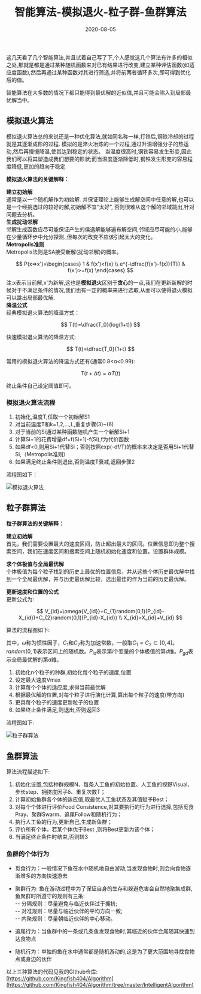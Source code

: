 ﻿---
layout: post        # page:单页面,不在归档索引;post:有前后页面,索引
title: 智能算法-模拟退火-粒子群-鱼群算法
date: 2020-08-05
categories: 
Author:  jinyu
tags:               
comments: true           # bool,是否可以评论
toc:                # bool,是否有目录
pinned: true
description: 几种典型的智能算法的笔记
---

这几天看了几个智能算法,并且试着自己写了下,个人感觉这几个算法有许多的相似之处,那就是都是通过某种随机函数来对已有结果进行改变,建立某种评估函数(如适应度函数),然后再通过某种函数对其进行筛选,并将前两者循环多次,即可得到优化后的值。

<!-- more -->

智能算法在大多数的情况下都只能得到最优解的近似值,并且可能会陷入到局部最优解当中。

## 模拟退火算法

模拟退火算法总的来说还是一种优化算法,就如同名称一样,打铁后,钢铁冷却的过程就是其逐渐成形的过程. 模拟的是淬火冶炼的一个过程,通过升温增强分子的热运动,然后再慢慢降温,使其达到稳定的状态。 
当温度很高时,钢铁容易发生形变,因此我们可以将其塑造成我们想要的形状;而当温度逐渐降低时,钢铁发生形变的容易程度降低,更加的趋向于稳定.  

**模拟退火算法的关键解释：**  

**建立初始解**    
通常是以一个随机解作为初始解. 并保证理论上能够生成解空间中任意的解,也可以是一个经挑选过的较好的解,初始解不宜“太好”, 否则很难从这个解的邻域跳出,针对问题去分析。  
**生成扰动邻解**    
邻解生成函数应尽可能保证产生的侯选解能够遍布解空间,邻域应尽可能的小,能够在少量循环步中允分探测.,但每次的改变不应该引起太大的变化。  
**Metropolis准则**    
Metropolis法则是SA接受新解(扰动邻解)的概率。  

$$
    P(x=>x')=\begin{cases}
        1 & f(x')<f(x)  \\
        e^{-\dfrac{f(x')-f(x)}{T}} & f(x')>=f(x)
    \end{cases}
$$  

注:x表示当前解,x'为新解,这也是**模拟退火**区别于**贪心**的一点,我们在更新新解的时候对于不满足条件的情况,我们也有一定的概率来进行选取,从而可以使得退火模拟可以跳出局部最优解.  
**降温公式**  
经典模拟退火算法的降温方式：  

$$  
T(t)=\dfrac{T_0}{log(1+t)}
$$

快速模拟退火算法的降温方式:  

$$  
T(t)=\dfrac{T_0}{1+t}
$$

常用的模拟退火算法的降温方式还有(通常0.8<α<0.99):  

$$
T(t+\Delta{t})=\alpha{T(t)}
$$

终止条件自己设定阈值即可。

### 模拟退火算法流程
1. 初始化,温度T,任取一个初始解S1    
2. 对当前温度T和k=1,2,…,L,重复步骤(3)~(6)    
3. 对于当前的Si通过某种函数随机产生一个新解Si+1    
4. 计算Si+1的花费增量df=f(Si+1)-f(Si),f为代价函数    
5. 如果df<0,则用Si+1代替Si；否则按照exp(-df/T)的概率来决定是否用Si+1代替Si,（Metropolis准则）    
6. 如果满足终止条件则退出,否则温度T衰减,返回步骤2    

流程图如下：

![模拟退火算法](https://i.loli.net/2020/08/05/gBkP8uXVG7yM3T5.png)

## 粒子群算法

**粒子群算法的关键解释：**  

**建立初始解**     
首先，我们需要设置最大的速度区间，防止超出最大的区间。位置信息即为整个搜索空间，我们在速度区间和搜索空间上随机初始化速度和位置。设置群体规模。

**求个体极值与全局最优解**    
个体极值为每个粒子找到的历史上最优的位置信息，并从这些个体历史最优解中找到一个全局最优解，并与历史最优解比较，选出最佳的作为当前的历史最优解。

**更新速度和位置的公式**    
更新公式为:    

$$
V_{id}=\omega{V_{id}}+C_{1}random(0,1)(P_{id}-X_{id})+C_{2}random(0,1)(P_{id}-X_{id})   \\
X_{id}=X_{id}+V_{id}
$$

算法的流程图如下:

其中，$\omega$称为惯性因子，$C_{1}$和$C_2$称为加速常数，一般取$C_{1}=C_{2}\in[0,4]$。$random(0,1)$表示区间上的随机数。$P_{id}$表示第$i$个变量的个体极值的第$d$维。$P_{gd}$表示全局最优解的第$d$维。

1. 初始化n个粒子的种群,初始化每个粒子的速度,位置    
2. 设定最大速度Vmax    
3. 计算每个个体的适应度,求得当前最优解    
4. 根据最优解的位置,对每个粒子进行演化计算,算出每个粒子的速度(带方向)    
5. 更具每个粒子的速度更新粒子的位置    
6. 如果终止条件满足,则退出,否则返回3    

流程图如下:

![粒子群算法](https://i.loli.net/2020/08/05/6auWvncHLj5iXlI.png)

## 鱼群算法

算法流程描述如下:

1. 初始化设置,包括种群规模N、每条人工鱼的初始位置、人工鱼的视野Visual、步长step、拥挤度因子δ、重复次数T；    
2. 计算初始鱼群各个体的适应值,取最优人工鱼状态及其值赋予Best；    
3. 对每个个体进行评价Food Consistence,对其要执行的行为进行选择,包括觅食Pray、聚群Swarm、追尾Follow和随机行为；    
4. 执行人工鱼的行为,更新自己,生成新鱼群；    
5. 评价所有个体。若某个体优于Best ,则将Best更新为该个体；    
6. 当满足终止条件时结束,否则转3    

### 鱼群的个体行为

- 觅食行为：一般情况下鱼在水中随机地自由游动,当发现食物时,则会向食物逐渐增多的方向快速游去  

- 聚群行为: 鱼在游动过程中为了保证自身的生存和躲避危害会自然地聚集成群,鱼聚群时所遵守的规则有三条:  
-- 分隔规则：尽量避免与临近伙伴过于拥挤;  
-- 对准规则：尽量与临近伙伴的平均方向一致;  
-- 内聚规则：尽量朝临近伙伴的中心移动。  

- 追尾行为：当鱼群中的一条或几条鱼发现食物时,其临近的伙伴会尾随其快速到达食物点  

- 随机行为：单独的鱼在水中通常都是随机游动的,这是为了更大范围地寻找食物点或身边的伙伴  


以上三种算法的代码见我的GIthub仓库:[https://github.com/Kingfish404/Algorithm](https://github.com/Kingfish404/Algorithm/tree/master/IntelligentAlgorithm)

